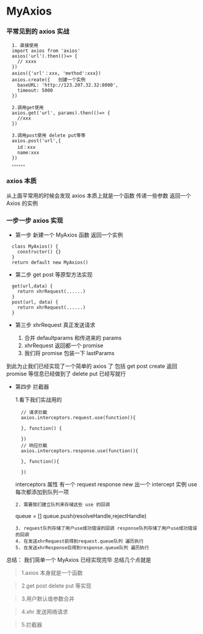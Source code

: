 # MyAxios

### 平常见到的 axios 实战

```
  1. 直接使用
  import axios from 'axios'
  axios('url').then(()=> {
    // xxxx
  })
  axios({'url'：xxx, 'method':xxx})
  axios.create({   创建一个实例
    baseURL: 'http://123.207.32.32:8000',
    timeout: 5000
  })

  2.调用get使用
  axios.get('url', params).then(()=> {
    //xxx
  })

  3.调用post使用 delete put等等
  axios.post('url',{
    id：xxx
    name:xxx
  })
  。。。。。。
```

### axios 本质

从上面平常用的时候会发现 axios 本质上就是一个函数
传递一些参数 返回一个 Axios 的实例

### 一步一步 axios 实现

- 第一步 新建一个 MyAxios 函数 返回一个实例

```
  class MyAxios() {
    constructor() {}
  }
  return default new MyAxios()
```

- 第二步 get post 等原型方法实现

```
  get(url,data) {
    return xhrRequest(......)
  }
  post(url, data) {
    return xhrRequest(......)
  }
```

- 第三步 xhrRequest 真正发送请求

  1. 合并 defaultparams 和传进来的 params
  2. xhrRequest 返回都一个 promise
  3. 我们将 promise 包装一下 lastParams

到此为止我们已经实现了一个简单的 axios 了
包括 get post create 返回 promise 等信息已经做到了 delete put 已经写就行

- 第四步 拦截器

  1.看下我们实战用的

  ```
    // 请求拦截
    axios.interceptors.request.use(function(){

    }, function() {

    })
    // 响应拦截
    axios.interceptors.response.use(function(){

    }, function(){

    })
  ```

  interceptors 属性 有一个 request response
  new 出一个 intercept 实例
  use 每次都添加到队列一项

  ```
  2. 需要我们建立队列来存储这些 use 的回调
  ```

  queue = []
  queue.push(resolveHandle,rejectHandle)

  ```
  3. request队列存储了用户use成功错误的回调 response队列存储了用户use成功错误的回调
  4. 在发送xhrRequest前得到request.queue队列 遍历执行
  5. 在发送xhrResponse后得到response.queue队列 遍历执行
  ```

总结：
我们简单一个 MyAxios 已经实现完毕 总结几个点就是

> 1.axios 本身就是一个函数

> 2.get post delete put 等实现

> 3.用户默认值参数合并

> 4.xhr 发送网络请求

> 5.拦截器
